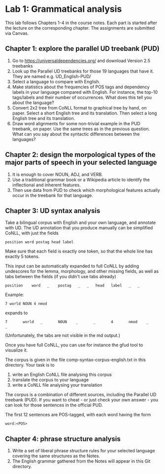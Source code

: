 # Lab 1: Grammatical analysis


This lab follows Chapters 1-4 in the course notes. Each part is started after the lecture on the corresponding chapter.
The assignments are submitted via Canvas.

## Chapter 1: explore the parallel UD treebank (PUD)

1. Go to https://universaldependencies.org/ and download Version 2.5 treebanks
2. Look up the Parallel UD treebanks for those 19 languages that have it. They are named e.g. UD_English-PUD/
3. Select a language to compare with English.
4. Make statistics about the frequencies of POS tags and dependency labels in your language compared with English.
  For instance, the top-10 tags/labels and their number of occurrences.
  What does this tell you about the language?
5. Convert 2x2 tree from CoNLL format to graphical tree by hand, on paper.
  Select a short English tree and its translation.
  Then select a long English tree and its translation.
6. Draw word alignments for some non-trivial example in the PUD treebank, on paper.
  Use the same trees as in the previous question.
  What can you say about the syntactic differences between the languages?


## Chapter 2: design the morpological types of the major parts of speech in your selected language

1. It is enough to cover NOUN, ADJ, and VERB.
2. Use a traditional grammar book or a Wikipedia article to identify the inflectional and inherent features.
3. Then use data from PUD to check which morphological features actually occur in the treebank for that language. 

## Chapter 3: UD syntax analysis

Take a bilingual corpus with English and your own language, and annotate with UD.
The UD annotation that you produce manually can be simplified CoNLL, with just the fields

`position word postag head label`

Make sure that each field is exactly one token, so that the whole line has exactly 5 tokens.

This input can be automatically expanded to full CoNLL by adding undescores for the lemma, morphology, and other missing fields, as well as tabs between the fields (if you didn't use tabs already)

`position    word   _    postag   _   _   head   label   _   _`

Example:

`7 world NOUN 4 nmod`

expands to

`7       world   _       NOUN    _       _       4       nmod    _       _`

(Unfortunately, the tabs are not visible in the md output.)

Once you have full CoNLL, you can use for instance the gfud tool to visualize it.

The corpus is given in the file comp-syntax-corpus-english.txt in this directory.
Your task is to
1. write an English CoNLL file analysing this corpus
2. translate the corpus to your language
3. write a CoNLL file analysing your translation


The corpus is a combination of different sources, including the Parallel UD treebank (PUD).
If you want to cheat - or just check your own answer - you can look for those sentences in the official PUD.

The first 12 sentences are POS-tagged, with each word having the form

`word:<POS>`





## Chapter 4: phrase structure analysis

1. Write a set of liberal phrase structure rules for your selected language covering the same structures as the Notes. 
2. The English grammar gathered from the Notes will appear in this Git directory.



